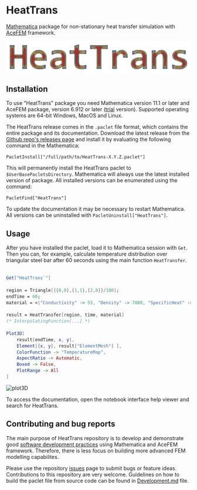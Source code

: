 # HeatTrans
[Mathematica](http://www.wolfram.com/mathematica/) package for non-stationary heat transfer simulation 
with [AceFEM](http://symech.fgg.uni-lj.si/) framework.

![logo](FrontEnd/Logo.png)


## Installation

To use "HeatTrans" package you need Mathematica version 11.1 or later and 
AceFEM package, version 6.912 or later ([trial](http://symech.fgg.uni-lj.si/Download.htm) version). 
Supported operating systems are 64-bit Windows, MacOS and Linux.

The HeatTrans release comes in the `.paclet` file format, which contains the entire package and its documentation. 
Download the latest release from the [Github repo's releases page](https://github.com/c3m-labs/HeatTrans/releases) 
and install it by evaluating the following command in the Mathematica:

    PacletInstall["/full/path/to/HeatTrans-X.Y.Z.paclet"]

This will permanently install the HeatTrans paclet to `$UserBasePacletsDirectory`. 
Mathematica will always use the latest installed version of package. 
All installed versions can be enumerated using the command:

    PacletFind["HeatTrans"]

To update the documentation it may be necessary to restart Mathematica. 
All versions can be uninstalled with `PacletUninstall["HeatTrans"]`.


## Usage

After you have installed the paclet, load it to Mathematica session with `Get`. 
Then you can, for example, calculate temperature distribution over triangular steel bar after 60 seconds 
using the main function `HeatTransfer`.

```mathematica

Get["HeatTrans`"]
    
region = Triangle[{{0,0},{1,1},{2,0}}/100];
endTime = 60;
material = <|"Conductivity" -> 55, "Density" -> 7800, "SpecificHeat" -> 470|>;
    
result = HeatTransfer[region, time, material]
(* InterpolatingFunction[...] *)
    
Plot3D[
    result[endTime, x, y],
    Element[{x, y}, result["ElementMesh"] ],
    ColorFunction -> "TemperatureMap",
    AspectRatio -> Automatic,
    Boxed -> False,
    PlotRange -> All
]
```

![plot3D](https://i.imgur.com/F0pGWwV.png)
    
To access the documentation, open the notebook interface help viewer and search for HeatTrans.


## Contributing and bug reports

The main purpose of HeatTrans repository is to develop and demonstrate good 
[software development practices](https://doi.org/10.1371/journal.pbio.1001745) using Mathematica and AceFEM framework.
Therefore, there is less focus on building more advanced FEM modelling capabilites. 

Please use the repository [issues](https://github.com/c3m-labs/HeatTrans/issues) page to submit bugs or feature ideas. 
Contributions to this repository are very welcome. 
Guidelines on how to build the paclet file from source code can be found in [Development.md]( Development.md ) file.
